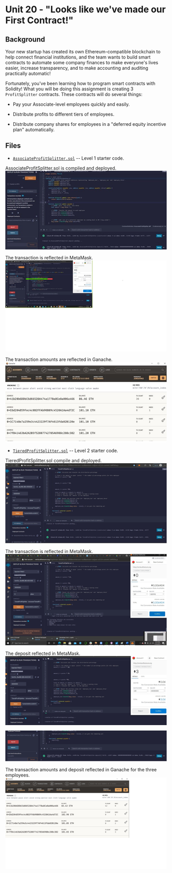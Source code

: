# Unit 20 - "Looks like we've made our First Contract!"

## Background




Your new startup has created its own Ethereum-compatible blockchain to help connect financial institutions, and the team wants to build smart contracts to automate some company finances to make everyone's lives easier, increase transparency, and to make accounting and auditing practically automatic!

Fortunately, you've been learning how to program smart contracts with Solidity! What you will be doing this assignment is creating 3 `ProfitSplitter` contracts. These contracts will do several things:

* Pay your Associate-level employees quickly and easily.

* Distribute profits to different tiers of employees.

* Distribute company shares for employees in a "deferred equity incentive plan" automatically.

## Files

* [`AssociateProfitSplitter.sol`](Starter-Code/AssociateProfitSplitter.sol) -- Level 1 starter code.

AssociateProfitSplitter.sol is compiled and deployed.
![contract](Images/AssociateProfitSplitter1.jpg)

The transaction is reflected in MetaMask.
![contract](Images/AssociateProfitSplitter.jpg)

The transaction amounts are reflected in Ganache.
![contract](Images/GanacheAssociateProfitSplitter.jpg)



* [`TieredProfitSplitter.sol`](Starter-Code/TieredProfitSplitter.sol) -- Level 2 starter code.

TieredProfitSplitter.sol compile and deployed.
![contract](Images/TieredProfitSplitter1.jpg)

The transaction is reflected in MetaMask.
![contract](Images/TieredProfitSplitter11.jpg)

The deposit reflected in MetaMask.
![contract](Images/TieredProfitSplitter2.jpg)

![contract](Images/TieredProfitSplitter4.jpg)

The transaction amounts and deposit reflected in Ganache for the three employees. 
![contract](Images/GanacheTieredProfitSplitter1.jpg)






